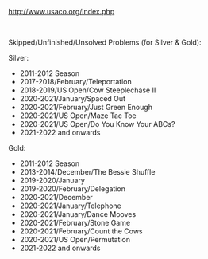 http://www.usaco.org/index.php

&ensp;

Skipped/Unfinished/Unsolved Problems (for Silver & Gold):

Silver:
- 2011-2012 Season
- 2017-2018/February/Teleportation
- 2018-2019/US Open/Cow Steeplechase II
- 2020-2021/January/Spaced Out
- 2020-2021/February/Just Green Enough
- 2020-2021/US Open/Maze Tac Toe
- 2020-2021/US Open/Do You Know Your ABCs?
- 2021-2022 and onwards

Gold:
- 2011-2012 Season
- 2013-2014/December/The Bessie Shuffle
- 2019-2020/January
- 2019-2020/February/Delegation
- 2020-2021/December
- 2020-2021/January/Telephone
- 2020-2021/January/Dance Mooves
- 2020-2021/February/Stone Game
- 2020-2021/February/Count the Cows
- 2020-2021/US Open/Permutation
- 2021-2022 and onwards
